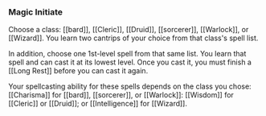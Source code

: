 ### Magic Initiate

Choose a class: [[bard]], [[Cleric]], [[Druid]], [[sorcerer]], [[Warlock]], or [[Wizard]]. You learn two cantrips of your choice from that class's spell list.

In addition, choose one 1st-level spell from that same list. You learn that spell and can cast it at its lowest level. Once you cast it, you must finish a [[Long Rest]] before you can cast it again.

Your spellcasting ability for these spells depends on the class you chose: [[Charisma]] for [[bard]], [[sorcerer]], or [[Warlock]]: [[Wisdom]] for [[Cleric]] or [[Druid]]; or [[Intelligence]] for [[Wizard]].